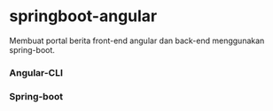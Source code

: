 # springboot-angular #

Membuat portal berita front-end angular dan back-end menggunakan spring-boot.

### Angular-CLI ###



### Spring-boot ###